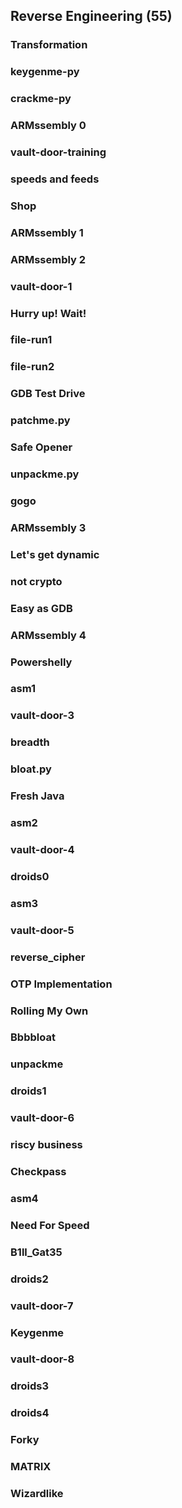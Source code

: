 ## Reverse Engineering (55)
### Transformation

### keygenme-py

### crackme-py

### ARMssembly 0

### vault-door-training

### speeds and feeds

### Shop

### ARMssembly 1

### ARMssembly 2

### vault-door-1

### Hurry up! Wait!

### file-run1

### file-run2

### GDB Test Drive

### patchme.py

### Safe Opener

### unpackme.py

### gogo

### ARMssembly 3

### Let's get dynamic

### not crypto

### Easy as GDB

### ARMssembly 4

### Powershelly

### asm1

### vault-door-3

### breadth

### bloat.py

### Fresh Java

### asm2

### vault-door-4

### droids0

### asm3

### vault-door-5

### reverse_cipher

### OTP Implementation

### Rolling My Own

### Bbbbloat

### unpackme

### droids1

### vault-door-6

### riscy business

### Checkpass

### asm4

### Need For Speed

### B1ll_Gat35

### droids2

### vault-door-7

### Keygenme

### vault-door-8

### droids3

### droids4

### Forky

### MATRIX

### Wizardlike